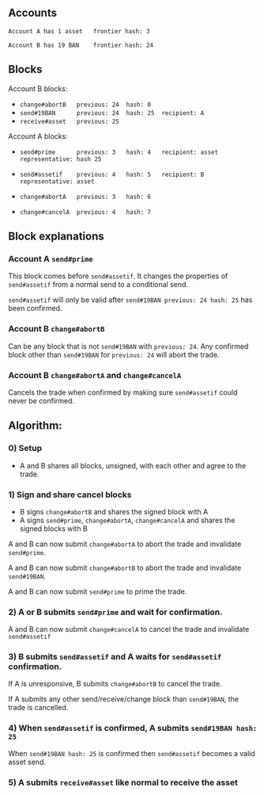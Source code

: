 ## Accounts
`Account A has 1 asset   frontier hash: 3`

`Account B has 19 BAN    frontier hash: 24`


## Blocks

Account B blocks:
* `change#abortB   previous: 24  hash: 0`
* `send#19BAN      previous: 24  hash: 25  recipient: A`
* `receive#asset   previous: 25`


Account A blocks:
* `send#prime      previous: 3   hash: 4   recipient: asset   representative: hash 25`
* `send#assetif    previous: 4   hash: 5   recipient: B       representative: asset`

* `change#abortA   previous: 3   hash: 6`
* `change#cancelA  previous: 4   hash: 7`


## Block explanations

### Account A `send#prime`
This block comes before `send#assetif`. It changes the properties of `send#assetif` from a normal
send to a conditional send.

`send#assetif` will only be valid after `send#19BAN previous: 24 hash: 25` has been confirmed.


### Account B `change#abortB`
Can be any block that is not `send#19BAN` with `previous: 24`.
Any confirmed block other than `send#19BAN` for `previous: 24` will abort the trade.


### Account B `change#abortA` and `change#cancelA`

Cancels the trade when confirmed by making sure `send#assetif` could never be confirmed.


## Algorithm:
### 0) Setup
* A and B shares all blocks, unsigned, with each other and agree to the trade.


### 1) Sign and share cancel blocks
  * B signs `change#abortB` and shares the signed block with A
  * A signs `send#prime`, `change#abortA`, `change#cancelA` and shares the signed blocks with B

A and B can now submit `change#abortA` to abort the trade and invalidate `send#prime`.

A and B can now submit `change#abortB` to abort the trade and invalidate `send#19BAN`.

A and B can now submit `send#prime` to prime the trade.


### 2) A or B submits `send#prime` and wait for confirmation.

A and B can now submit `change#cancelA` to cancel the trade and invalidate `send#assetif`


### 3) B submits `send#assetif` and A waits for `send#assetif` confirmation.

If A is unresponsive, B submits `change#abortB` to cancel the trade.

If A submits any other send/receive/change block than `send#19BAN`, the trade is cancelled.


### 4) When `send#assetif` is confirmed, A submits `send#19BAN hash: 25`

When `send#19BAN hash: 25` is confirmed then `send#assetif` becomes a valid asset send.


### 5) A submits `receive#asset` like normal to receive the asset
